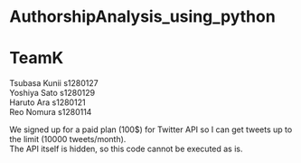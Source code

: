 # AuthorshipAnalysis_using_python

# TeamK

Tsubasa Kunii s1280127  
Yoshiya Sato s1280129  
Haruto Ara s1280121  
Reo Nomura s1280114  

We signed up for a paid plan (100$) for Twitter API so I can get tweets up to the limit (10000 tweets/month).  
The API itself is hidden, so this code cannot be executed as is.